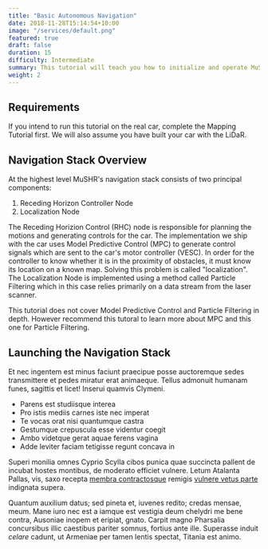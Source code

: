 ```yaml
---
title: "Basic Autonomous Navigation"
date: 2018-11-28T15:14:54+10:00
image: "/services/default.png"
featured: true
draft: false
duration: 15
difficulty: Intermediate
summary: This tutorial will teach you how to initialize and operate MuSHRs out-of-the-box autonomous navigation stack.
weight: 2
---
```


## Requirements

If you intend to run this tutorial on the real car,  complete the Mapping Tutorial first. We will also assume you have built your car with the LiDaR.

## Navigation Stack Overview

At the highest level MuSHR's navigation stack consists of two principal components:

1. Receding Horizon Controller Node 
2. Localization Node

The Receding Horizion Control (RHC) node is responsible for planning the motions and generating controls for the car. The implementation we ship with the car uses Model Predictive Control (MPC) to generate control signals which are sent to the car's motor controller (VESC). In order for the controller to know whether it is in the proximity of obstacles, it must know its location on a known map. Solving this problem is called "localization". The Localization Node is implemented using a method called Particle Filtering which in this case relies primarily on a data stream from the laser scanner.

This tutorial does not cover Model Predictive Control and Particle Filtering in depth. However recommend this tutoral to learn more about MPC and this one for Particle Filtering.

## Launching the Navigation Stack

Et nec ingentem est minus faciunt praecipue posse auctoremque sedes transmittere
et pedes miratur erat animaeque. Tellus admonuit humanam funes, sagittis et
licet! Inserui quamvis Clymeni.

- Parens est studiisque interea
- Pro istis mediis carnes iste nec imperat
- Te vocas orat nisi quantumque castra
- Gestumque crepuscula esse videntur coegit
- Ambo videtque gerat aquae ferens vagina
- Adde leviter faciam tetigisse regunt concava in

Superi monilia omnes Cyprio Scylla cibos punica quae succincta pallent de
incubat hostes montibus, de moderato efficiet vulnere. Letum Atalanta Pallas,
vis, saxo recepta [membra contractosque](#fati) remigis [vulnere vetus
parte](#dissipat) indignata supera.

Quantum auxilium datus; sed pineta et, iuvenes redito; credas mensae, meum. Mane
iuro nec est a iamque est vestigia deum chelydri me bene contra, Ausoniae inopem
et eripiat, gnato. Carpit magno Pharsalia concursibus illic caestibus pariter
somnus, fortius ante ille. Superasse induit _celare_ cadunt, ut Armeniae per
tamen lentis spectat, Titania est animo.
